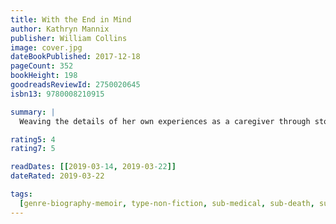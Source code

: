 ```yaml
---
title: With the End in Mind
author: Kathryn Mannix
publisher: William Collins
image: cover.jpg
dateBookPublished: 2017-12-18
pageCount: 352
bookHeight: 198
goodreadsReviewId: 2750020645
isbn13: 9780008210915

summary: |
  Weaving the details of her own experiences as a caregiver through stories of her patients, their families, and their distinctive lives, Dr. Mannix reacquaints us with the universal, but deeply personal, process of dying. With insightful meditations on life, death, and the space between them, With the End in Mind describes the possibility of meeting death gently, with forethought and preparation, and shows the unexpected beauty, dignity, and profound humanity of life coming to an end.

rating5: 4
rating7: 5

readDates: [[2019-03-14, 2019-03-22]]
dateRated: 2019-03-22

tags:
  [genre-biography-memoir, type-non-fiction, sub-medical, sub-death, sub-grief]
---
```

